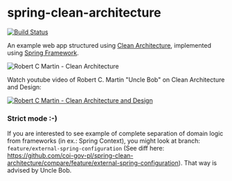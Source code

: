 # spring-clean-architecture

[![Build Status](https://travis-ci.org/coi-gov-pl/spring-clean-architecture.svg?branch=develop)](https://travis-ci.org/coi-gov-pl/spring-clean-architecture)

An example web app structured using [Clean Architecture][clean-arch],
implemented using [Spring Framework][spring].

![Robert C Martin - Clean Architecture](http://i.imgur.com/WkBAATy.png)

Watch youtube video of Robert C. Martin "Uncle Bob" on Clean Architecture and Design:

[![Robert C Martin - Clean Architecture and Design](https://img.youtube.com/vi/Nsjsiz2A9mg/0.jpg)](https://www.youtube.com/watch?v=Nsjsiz2A9mg)

[clean-arch]: https://8thlight.com/blog/uncle-bob/2012/08/13/the-clean-architecture.html
[spring]: https://projects.spring.io/spring-framework/

### Strict mode :-)

If you are interested to see example of complete separation of domain logic from frameworks (in ex.: Spring Context), you might look at branch: `feature/external-spring-configuration` (See diff here: https://github.com/coi-gov-pl/spring-clean-architecture/compare/feature/external-spring-configuration). That way is advised by Uncle Bob.
